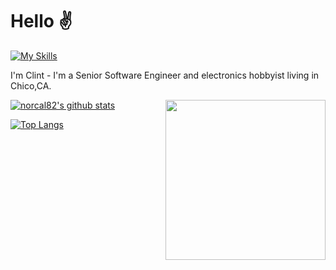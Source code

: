 <!-- <p align="center">
  <img width="256" src="https://lh6.googleusercontent.com/y4i7qnzUh0QGJh8ZxEhvFTt4hAToi2nlscITPERoCLF1zNNwwnmpwk9OURb0ojEntzNAeYlo61zLSw72L5Ol=w1920-h937"></img>
</p> -->

# Hello :v: 

[![My Skills](https://skillicons.dev/icons?i=js,nodejs,ruby,rails,arduino,html,css,sass,linux)](https://skillicons.dev) 

I'm Clint - I'm a Senior Software Engineer and electronics hobbyist living in Chico,CA.

<img align="right" width="256px" src="https://bettiga.dev/flat?city=chico&state=ca&format=plain"></img>

[![norcal82's github stats](https://github-readme-stats.vercel.app/api?username=norcal82&count_private=true&show_icons=true&theme=vue)](https://github.com/norcal82/github-readme-stats) 

[![Top Langs](https://github-readme-stats.vercel.app/api/top-langs/?username=norcal82&layout=compact)](https://github.com/norcal82/github-readme-stats)
